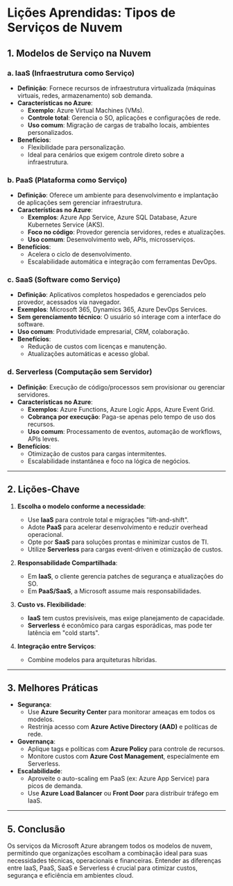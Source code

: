 # Lições Aprendidas: Tipos de Serviços de Nuvem

## 1. **Modelos de Serviço na Nuvem**
### a. **IaaS (Infraestrutura como Serviço)**
- **Definição**: Fornece recursos de infraestrutura virtualizada (máquinas virtuais, redes, armazenamento) sob demanda.
- **Características no Azure**:
  - **Exemplo**: Azure Virtual Machines (VMs).
  - **Controle total**: Gerencia o SO, aplicações e configurações de rede.
  - **Uso comum**: Migração de cargas de trabalho locais, ambientes personalizados.
- **Benefícios**:
  - Flexibilidade para personalização.
  - Ideal para cenários que exigem controle direto sobre a infraestrutura.

### b. **PaaS (Plataforma como Serviço)**
- **Definição**: Oferece um ambiente para desenvolvimento e implantação de aplicações sem gerenciar infraestrutura.
- **Características no Azure**:
  - **Exemplos**: Azure App Service, Azure SQL Database, Azure Kubernetes Service (AKS).
  - **Foco no código**: Provedor gerencia servidores, redes e atualizações.
  - **Uso comum**: Desenvolvimento web, APIs, microsserviços.
- **Benefícios**:
  - Acelera o ciclo de desenvolvimento.
  - Escalabilidade automática e integração com ferramentas DevOps.

### c. **SaaS (Software como Serviço)**
- **Definição**: Aplicativos completos hospedados e gerenciados pelo provedor, acessados via navegador.
- **Exemplos**: Microsoft 365, Dynamics 365, Azure DevOps Services.
- **Sem gerenciamento técnico**: O usuário só interage com a interface do software.
- **Uso comum**: Produtividade empresarial, CRM, colaboração.
- **Benefícios**:
  - Redução de custos com licenças e manutenção.
  - Atualizações automáticas e acesso global.

### d. **Serverless (Computação sem Servidor)**
- **Definição**: Execução de código/processos sem provisionar ou gerenciar servidores.
- **Características no Azure**:
  - **Exemplos**: Azure Functions, Azure Logic Apps, Azure Event Grid.
  - **Cobrança por execução**: Paga-se apenas pelo tempo de uso dos recursos.
  - **Uso comum**: Processamento de eventos, automação de workflows, APIs leves.
- **Benefícios**:
  - Otimização de custos para cargas intermitentes.
  - Escalabilidade instantânea e foco na lógica de negócios.

---

## 2. **Lições-Chave**
1. **Escolha o modelo conforme a necessidade**:
   - Use **IaaS** para controle total e migrações "lift-and-shift".
   - Adote **PaaS** para acelerar desenvolvimento e reduzir overhead operacional.
   - Opte por **SaaS** para soluções prontas e minimizar custos de TI.
   - Utilize **Serverless** para cargas event-driven e otimização de custos.

2. **Responsabilidade Compartilhada**:
   - Em **IaaS**, o cliente gerencia patches de segurança e atualizações do SO.
   - Em **PaaS/SaaS**, a Microsoft assume mais responsabilidades.

3. **Custo vs. Flexibilidade**:
   - **IaaS** tem custos previsíveis, mas exige planejamento de capacidade.
   - **Serverless** é econômico para cargas esporádicas, mas pode ter latência em "cold starts".

4. **Integração entre Serviços**:
   - Combine modelos para arquiteturas híbridas.

---

## 3. **Melhores Práticas**
- **Segurança**:
  - Use **Azure Security Center** para monitorar ameaças em todos os modelos.
  - Restrinja acesso com **Azure Active Directory (AAD)** e políticas de rede.
- **Governança**:
  - Aplique tags e políticas com **Azure Policy** para controle de recursos.
  - Monitore custos com **Azure Cost Management**, especialmente em Serverless.
- **Escalabilidade**:
  - Aproveite o auto-scaling em PaaS (ex: Azure App Service) para picos de demanda.
  - Use **Azure Load Balancer** ou **Front Door** para distribuir tráfego em IaaS.

---

## 5. **Conclusão**
Os serviços da Microsoft Azure abrangem todos os modelos de nuvem, permitindo que organizações escolham a combinação ideal para suas necessidades técnicas, operacionais e financeiras. Entender as diferenças entre IaaS, PaaS, SaaS e Serverless é crucial para otimizar custos, segurança e eficiência em ambientes cloud.
